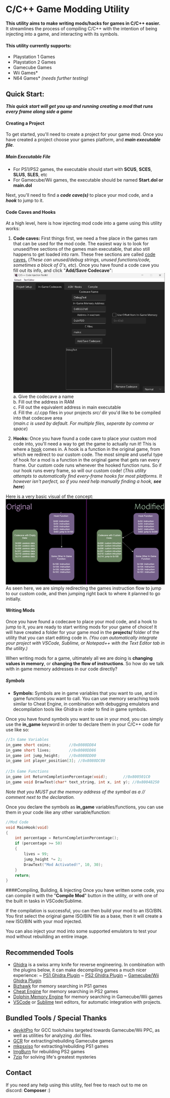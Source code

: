 # C/C++ Game Modding Utility

**This utility aims to make writing mods/hacks for games in C/C++ easier.**  
It streamlines the process of compiling C/C++ with the intention of being injecting into a game, and interacting with its symbols.

#### This utility currently supports:
- Playstation 1 Games
- Playstation 2 Games
- Gamecube Games
- Wii Games*
- N64 Games* *(needs further testing)*

## Quick Start:
***This quick start will get you up and running creating a mod that runs every frame along side a game***

#### Creating a Project
To get started, you'll need to create a project for your game mod.
Once you have created a project choose your games platform, and ***main executable file***. 
##### Main Executable File
* For PS1/PS2 games, the executable should start with **SCUS**, **SCES**, 
**SLUS**, **SLES**, etc
* For Gamecube/Wii games, the executable should be named **Start.dol or main.dol**

Next, you'll need to find a ***code cave(s)*** to place your mod code, and a ***hook*** to jump to it.
#### Code Caves and Hooks
At a high level, here is how injecting mod code into a game using this utility works:
1.  **Code caves:** First things first, we need a free place in the games ram that can be used for the mod code. The easiest way is to look for unused/free sections of the games main executable, that also still happens to get loaded into ram. These free sections are called [code caves.](https://en.wikipedia.org/wiki/Code_cave)  (*These can unused/debug strings, unused functions/code, sometimes a block of 0's, etc*).
Once you have found a code cave you fill out its info, and click "**Add/Save Codecave**": 
![codecaves](codecaves.png)
a. Give the codecave a name  
b. Fill out the address in RAM  
c. Fill out the equivalent address in main executable  
d. Fill the .c/.cpp files in your projects *src/* dir   you'd like to be compiled into that codecave area  
(*main.c is used by default. For multiple files, seperate by comma or space*)  
  
2. **Hooks:** Once you have found a code cave to place your custom mod code into, you'll need a way to get the game to actually run it! This is where a [hook](https://en.wikipedia.org/wiki/Hooking#:~:text=Function%20hooking%20is%20implemented%20by,injected%20code) comes in. A hook is a function in the original game, from which we redirect to our custom code. The most simple and useful type of hook for a mod is a function in the original game that gets ran every frame. Our custom code runs whenever the hooked function runs. So if our hook runs every frame, so will our custom code! 
(*This utility attempts to automatically find every-frame hooks for most platforms. It however isn't perfect, so if you need help manually finding a hook, **see here***)

Here is a very basic visual of the concept:
![Hook](Visual.png)
As seen here, we are simply redirecting the games instruction flow to jump to our custom code, and then jumping right back to where it planned to go initially.

#### Writing Mods
Once you have found a codecave to place your mod code, and a hook to jump to it, you are ready to start writing mods for your game of choice! 
It will have created a folder for your game mod in the **projects/** folder of the utility that you can start editing code in. 
*(You can automatically integrate your project with VSCode, Sublime, or Notepad++ with the Text Editor tab in the utility.)*

When writing mods for a game, ultimately all we are doing is **changing values in memory**, or **changing the flow of instructions**. So how do we talk with in game memory addresses in our code directly?
##### Symbols
- **Symbols:** Symbols are in game variables that you want to use, and in game functions you want to call. You can use memory seraching tools similar to Cheat Engine, in combination with debugging emulators and decompilation tools like Ghidra in order to find in game symbols.

Once you have found symbols you want to use in your mod, you can simply use the **in_game** keyword in order to declare them in your C/C++ code for use like so:

```c
//In Game Variables
in_game short coins; 	 	//0x8080DD84
in_game short lives; 	 	//0x8080DD86
in_game int jump_height;	//0x8080DD00
in_game int player_position[3]; //0x8080DC00

//In Game Functions
in_game int ReturnCompletionPercentage(void); 	 	//0x800501C0
in_game void DrawText(char* text_string, int x, int y); //0x80048250

```
*Note that you MUST put the memory address of the symbol as a // comment next to the declaration.*

Once you declare the symbols as **in_game** variables/functions, you can use them in your code like any other variable/function:
```c
//Mod Code
void MainHook(void) 
{
    int percentage = ReturnCompletionPercentage();
    if (percentage >= 50)
    {
        lives = 99;
        jump_height *= 2;
        DrawText("Mod Activated!", 10, 30);
    }
    return;
}
```

####Compiling, Building, & Injecting
Once you have written some code, you can compile it with the "**Compile Mod**" button in the utility, or with one of the built in tasks in VSCode/Sublime.

If the compilation is successful, you can then build your mod to an ISO/BIN. You first select the original game ISO/BIN file as a base, then it will create a new ISO/BIN with your mod injected.

You can also inject your mod into some supported emulators to test your mod without rebuilding an entire image. 

## Recommended Tools
 - [Ghidra](https://github.com/NationalSecurityAgency/ghidra/releases) is a swiss army knife for reverse engineering. In combination with the plugins below, it can make decompiling games a much nicer experience:
 ~ [PS1 Ghidra Plugin](https://github.com/lab313ru/ghidra_psx_ldr)
 ~ [PS2 Ghidra Plugin](https://github.com/chaoticgd/ghidra-emotionengine-reloaded)
 ~ [Gamecube/Wii Ghidra Plugin](https://github.com/Cuyler36/Ghidra-GameCube-Loader)
 - [Bizhawk](https://github.com/TASEmulators/BizHawk) for memory searching in PS1 games
 - [Cheat Engine](https://github.com/cheat-engine/cheat-engine) for memory searching in PS2 games
 - [Dolphin Memory Engine](https://github.com/aldelaro5/Dolphin-memory-engine) for memory searching in Gamecube/Wii games
- [VSCode](https://github.com/microsoft/vscode) or [Sublime](https://www.sublimetext.com/) text editors, for automatic integration with projects.
## Bundled Tools / Special Thanks
 - [devkitPro](https://github.com/devkitPro) for GCC toolchains targeted towards Gamecube/Wii PPC, as well as utilities for analyzing .dol files.
 - [GCR](https://github.com/bsv798/gcrebuilder) for extracting/rebuilding Gamecube games
 - [mkpsxiso](https://github.com/Lameguy64/mkpsxiso) for extracting/rebuilding PS1 games
  - [ImgBurn](https://www.imgburn.com/) for rebuilding PS2 games
  - [7zip](https://github.com/mcmilk/7-Zip) for solving life's greatest mysteries

## Contact

If you need any help using this utility, feel free to reach out to me on discord: **Composer** :)
